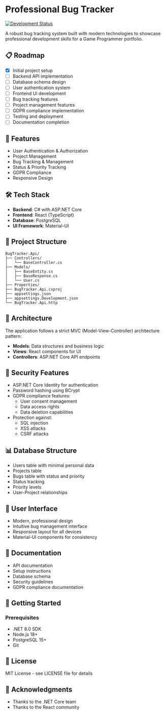 # Professional Bug Tracker

[![Development Status](https://img.shields.io/badge/Development-Active-brightgreen)](https://github.com/LouisJoly/Bug_Tracker)

A robust bug tracking system built with modern technologies to showcase professional development skills for a Game Programmer portfolio.

## 📋 Roadmap

- [x] Initial project setup
- [ ] Backend API implementation
- [ ] Database schema design
- [ ] User authentication system
- [ ] Frontend UI development
- [ ] Bug tracking features
- [ ] Project management features
- [ ] GDPR compliance implementation
- [ ] Testing and deployment
- [ ] Documentation completion

## 🚀 Features

- User Authentication & Authorization
- Project Management
- Bug Tracking & Management
- Status & Priority Tracking
- GDPR Compliance
- Responsive Design

## 🛠️ Tech Stack

- **Backend**: C# with ASP.NET Core
- **Frontend**: React (TypeScript)
- **Database**: PostgreSQL
- **UI Framework**: Material-UI

## 📁 Project Structure

```
BugTracker.Api/
├── Controllers/
│   └── BaseController.cs
├── Models/
│   ├── BaseEntity.cs
│   ├── BaseResponse.cs
│   └── User.cs
├── Properties/
├── BugTracker.Api.csproj
├── appsettings.json
├── appsettings.Development.json
└── BugTracker.Api.http
```

## 📱 Architecture

The application follows a strict MVC (Model-View-Controller) architecture pattern:

- **Models**: Data structures and business logic
- **Views**: React components for UI
- **Controllers**: ASP.NET Core API endpoints

## 🔐 Security Features

- ASP.NET Core Identity for authentication
- Password hashing using BCrypt
- GDPR compliance features:
  - User consent management
  - Data access rights
  - Data deletion capabilities
- Protection against:
  - SQL injection
  - XSS attacks
  - CSRF attacks

## 📊 Database Structure

- Users table with minimal personal data
- Projects table
- Bugs table with status and priority
- Status tracking
- Priority levels
- User-Project relationships

## 🎨 User Interface

- Modern, professional design
- Intuitive bug management interface
- Responsive layout for all devices
- Material-UI components for consistency

## 📝 Documentation

- API documentation
- Setup instructions
- Database schema
- Security guidelines
- GDPR compliance documentation

## 🚀 Getting Started

### Prerequisites

- .NET 8.0 SDK
- Node.js 18+
- PostgreSQL 15+
- Git


## 📝 License

MIT License - see LICENSE file for details

## 🙏 Acknowledgments

- Thanks to the .NET Core team
- Thanks to the React community
